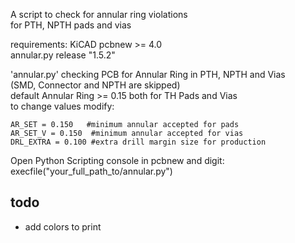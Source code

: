 A script to check for annular ring violations  
for PTH, NPTH pads and vias  

requirements: KiCAD pcbnew >= 4.0  
annular.py release "1.5.2"  

'annular.py' checking PCB for Annular Ring in PTH, NPTH and Vias  
(SMD, Connector and NPTH are skipped)  
default Annular Ring >= 0.15 both for TH Pads and Vias  
to change values modify:  

    AR_SET = 0.150   #minimum annular accepted for pads
    AR_SET_V = 0.150  #minimum annular accepted for vias
    DRL_EXTRA = 0.100 #extra drill margin size for production  

Open Python Scripting console in pcbnew and digit:  
execfile("your_full_path_to/annular.py")  

## todo
- add colors to print
